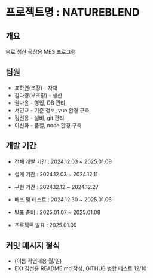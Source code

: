 # 프로젝트명 : NATUREBLEND

## 개요
음료 생산 공장용 MES 프로그램

## 팀원
 - 표하연(조장) - 자재
 - 김다영(부조장) - 생산
 - 권나윤 - 영업, DB 관리
 - 서민교 - 기준 정보, vue 환경 구축
 - 김선용 - 설비, git 관리
 - 이신화 - 품질, node 환경 구축

## 개발 기간
 - 전체 개발 기간 : 2024.12.03 ~ 2025.01.09

 - 설계 기간 : 2024.12.03 ~ 2024.12.11
 - 구현 기간 : 2024.12.12 ~ 2024.12.27
 - 배포 및 테스트 : 2024.12.30 ~ 2025.01.06
 - 발표 준비 : 2025.01.07 ~ 2025.01.08
 - 프로젝트 발표 : 2025.01.09


## 커밋 메시지 형식
 - (이름 작업내용 월/일)
 - EX) 김선용 README.md 작성, GITHUB 병합 테스트 12/10





